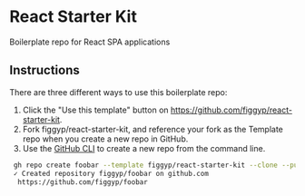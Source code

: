 # React Starter Kit

Boilerplate repo for React SPA applications

## Instructions

There are three different ways to use this boilerplate repo:

1. Click the "Use this template" button on https://github.com/figgyp/react-starter-kit.
2. Fork figgyp/react-starter-kit, and reference your fork as the Template repo when you create a new repo in GitHub.
3. Use the [GitHub CLI](https://github.com/cli/cli) to create a new repo from the command line.

```sh
 gh repo create foobar --template figgyp/react-starter-kit --clone --public                                                            (📦 v0.0.1)( v22.12.0)  11s
 ✓ Created repository figgyp/foobar on github.com
  https://github.com/figgyp/foobar
```
